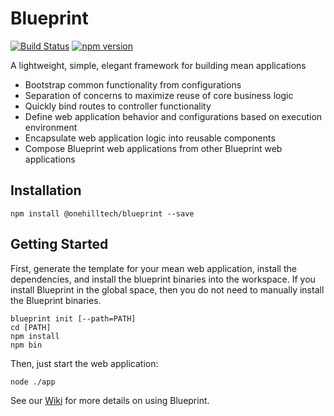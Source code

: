 Blueprint
================

[![Build Status](https://travis-ci.org/onehilltech/blueprint.svg?branch=master)](https://travis-ci.org/onehilltech/blueprint)
[![npm version](https://img.shields.io/npm/v/blueprint.svg)](https://npmjs.org/package/blueprint)

A lightweight, simple, elegant framework for building mean applications

* Bootstrap common functionality from configurations
* Separation of concerns to maximize reuse of core business logic
* Quickly bind routes to controller functionality
* Define web application behavior and configurations based on execution environment
* Encapsulate web application logic into reusable components
* Compose Blueprint web applications from other Blueprint web applications

Installation
----------------

    npm install @onehilltech/blueprint --save
    
Getting Started
----------------

First, generate the template for your mean web application, install the dependencies, 
and install the blueprint binaries into the workspace. If you install Blueprint in 
the global space, then you do not need to manually install the Blueprint binaries.

    blueprint init [--path=PATH]
    cd [PATH]
    npm install
    npm bin

Then, just start the web application:

    node ./app
    
See our [Wiki](https://github.com/onehilltech/blueprint/wiki) for more details 
on using Blueprint.
